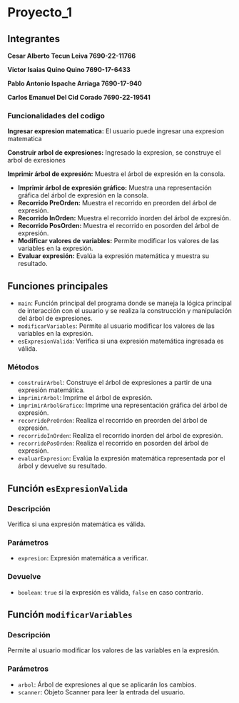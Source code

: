 # Proyecto_1
## Integrantes ##

**Cesar Alberto Tecun Leiva 7690-22-11766**

**Victor Isaias Quino Quino 7690-17-6433**

**Pablo Antonio Ispache Arriaga 7690-17-940**

**Carlos Emanuel Del Cid Corado 7690-22-19541**

### Funcionalidades del codigo
**Ingresar expresion matematica:** El usuario puede ingresar una expresion matematica

**Construir arbol de expresiones:** Ingresado la expresion, se construye el arbol de exresiones

**Imprimir árbol de expresión:** Muestra el árbol de expresión en la consola.

- **Imprimir árbol de expresión gráfico:** Muestra una representación gráfica del árbol de expresión en la consola.
- **Recorrido PreOrden:** Muestra el recorrido en preorden del árbol de expresión.
- **Recorrido InOrden:** Muestra el recorrido inorden del árbol de expresión.
- **Recorrido PosOrden:** Muestra el recorrido en posorden del árbol de expresión.
- **Modificar valores de variables:** Permite modificar los valores de las variables en la expresión.
- **Evaluar expresión:** Evalúa la expresión matemática y muestra su resultado.
## Funciones principales

- `main`: Función principal del programa donde se maneja la lógica principal de interacción con el usuario y se realiza la construcción y manipulación del árbol de expresiones.
- `modificarVariables`: Permite al usuario modificar los valores de las variables en la expresión.
- `esExpresionValida`: Verifica si una expresión matemática ingresada es válida.
### Métodos

- `construirArbol`: Construye el árbol de expresiones a partir de una expresión matemática.
- `imprimirArbol`: Imprime el árbol de expresión.
- `imprimirArbolGrafico`: Imprime una representación gráfica del árbol de expresión.
- `recorridoPreOrden`: Realiza el recorrido en preorden del árbol de expresión.
- `recorridoInOrden`: Realiza el recorrido inorden del árbol de expresión.
- `recorridoPosOrden`: Realiza el recorrido en posorden del árbol de expresión.
- `evaluarExpresion`: Evalúa la expresión matemática representada por el árbol y devuelve su resultado.
## Función `esExpresionValida`

### Descripción
Verifica si una expresión matemática es válida.

### Parámetros
- `expresion`: Expresión matemática a verificar.

### Devuelve
- `boolean`: `true` si la expresión es válida, `false` en caso contrario.

## Función `modificarVariables`

### Descripción
Permite al usuario modificar los valores de las variables en la expresión.

### Parámetros
- `arbol`: Árbol de expresiones al que se aplicarán los cambios.
- `scanner`: Objeto Scanner para leer la entrada del usuario.